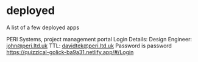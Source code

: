 # deployed
A list of a few deployed apps

PERI Systems, project management portal
Login Details:
  Design Engineer: john@peri.ltd.uk
  TTL: davidtek@peri.ltd.uk
Password is password 
https://quizzical-golick-ba9a31.netlify.app/#/Login
